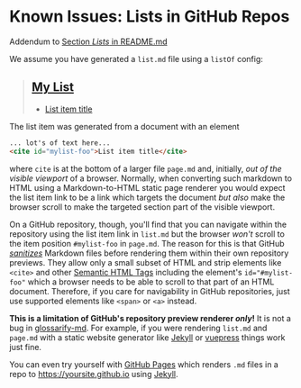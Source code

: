# Known Issues: Lists in GitHub Repos

[doc-readme-lists]: ../README.md#lists
[glossarify-md]: https://github.com/about-code/glossarify-md
[gfm-sanitize]: https://github.github.com/gfm/#what-is-github-flavored-markdown-
[gh-pages]: https://pages.github.com/
[html-sem-tags]: https://www.w3schools.com/html/html5_semantic_elements
[Jekyll]: https://jekyllrb.com
[vuepress]: https://vuepress.vuejs.org
[2]: <>

Addendum to [Section *Lists* in README.md][doc-readme-lists]

We assume you have generated a `list.md` file using a `listOf` config:

> ## [My List](#my-list)
>
> *   [List item title][2]

The list item was generated from a document with an element

```md
... lot's of text here...
<cite id="mylist-foo">List item title</cite>
```

where `cite` is at the bottom of a larger file `page.md` and, initially, *out of the visible viewport* of a browser.
Normally, when converting such markdown to HTML using a Markdown-to-HTML static page renderer you would expect the list item link to be a link which targets the document *but also* make the browser scroll to make the targeted section part of the visible viewport.

On a GitHub repository, though, you'll find that you can navigate within the repository using the list item link in `list.md` but the browser *won't* scroll to the item position `#mylist-foo` in `page.md`. The reason for this is that GitHub *[sanitizes][gfm-sanitize]* Markdown files before rendering them within their own repository previews. They allow only a small subset of HTML and strip elements like `<cite>` and other [Semantic HTML Tags][html-sem-tags] including the element's `id="#mylist-foo"` which a browser needs to be able to scroll to that part of an HTML document. Therefore, if you care for navigability in GitHub repositories, just use supported elements like `<span>` or `<a>` instead.

**This is a limitation of GitHub's repository preview renderer *only*!** It is not a bug in [glossarify-md]. For example, if you were rendering `list.md` and `page.md` with a static website generator like [Jekyll] or [vuepress] things work just fine.

You can even try yourself with [GitHub Pages][gh-pages] which renders `.md` files in a repo to https://yoursite.github.io using [Jekyll].
